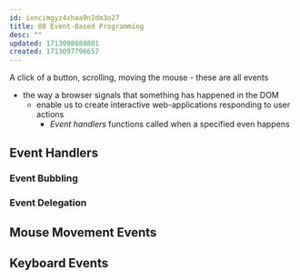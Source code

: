 ```yaml
---
id: ixncimgyz4xhaa9n2dm3o27
title: 08 Event-Based Programming
desc: ""
updated: 1713098088801
created: 1713097796657
---
```


A click of a button, scrolling, moving the mouse - these are all events

- the way a browser signals that something has happened in the DOM
  - enable us to create interactive web-applications responding to user actions
    - _Event handlers_ functions called when a specified even happens

## Event Handlers

### Event Bubbling

### Event Delegation

## Mouse Movement Events

## Keyboard Events
